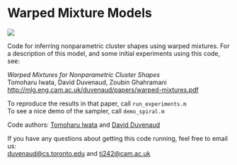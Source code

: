 Warped Mixture Models
===============

<img src="http://people.seas.harvard.edu/~dduvenaud/pictures/iwmm_icon.png">

Code for inferring nonparametric cluster shapes using warped mixtures.  For a description of this model, and some initial experiments using this code, see:

*Warped Mixtures for Nonparametric Cluster Shapes*  
Tomoharu Iwata, David Duvenaud, Zoubin Ghahramani  
http://mlg.eng.cam.ac.uk/duvenaud/papers/warped-mixtures.pdf

To reproduce the results in that paper, call `run_experiments.m`  
To see a nice demo of the sampler, call `demo_spiral.m`


Code authors:
[Tomoharu Iwata](http://www.kecl.ntt.co.jp/as/members/iwata/)
and
[David Duvenaud](http://people.seas.harvard.edu/~dduvenaud/)

If you have any questions about getting this code running, feel free to email us:  
duvenaud@cs.toronto.edu and ti242@cam.ac.uk




